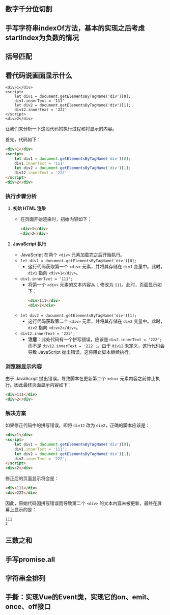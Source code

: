 ## 数字千分位切割

## 手写字符串indexOf方法，基本的实现之后考虑startIndex为负数的情况

## 括号匹配

## 看代码说画面显示什么

```
<div>1</div>
<script>
    let div1 = document.getElementsByTagName('div')[0];
    div1.innerText = '111'
    let div2 = document.getElementsByTagName('div')[1];
    div12.innerText = '222'
</script>
<div>2</div>
```

让我们来分析一下这段代码的执行过程和将显示的内容。

首先，代码如下：

```html
<div>1</div>
<script>
    let div1 = document.getElementsByTagName('div')[0];
    div1.innerText = '111'
    let div2 = document.getElementsByTagName('div')[1];
    div12.innerText = '222'
</script>
<div>2</div>
```

### 执行步骤分析

1. **初始 HTML 渲染**
   - 在页面开始渲染时，初始内容如下：
     ```html
     <div>1</div>
     <div>2</div>
     ```

2. **JavaScript 执行**
   - JavaScript 在两个 `<div>` 元素加载完之后开始执行。
   - `let div1 = document.getElementsByTagName('div')[0];`
     - 这行代码获取第一个 `<div>` 元素，并将其存储在 `div1` 变量中。此时，`div1` 指向 `<div>1</div>`。
   - `div1.innerText = '111';`
     - 将第一个 `<div>` 元素的文本内容从 `1` 修改为 `111`。此时，页面显示如下：
       ```html
       <div>111</div>
       <div>2</div>
       ```
   - `let div2 = document.getElementsByTagName('div')[1];`
     - 这行代码获取第二个 `<div>` 元素，并将其存储在 `div2` 变量中。此时，`div2` 指向 `<div>2</div>`。
   - `div12.innerText = '222';`
     - **注意**：此处代码有一个拼写错误，应该是 `div2.innerText = '222';` 而不是 `div12.innerText = '222';`。由于 `div12` 未定义，这行代码会导致 JavaScript 抛出错误。这将阻止脚本继续执行。

### 浏览器显示内容

由于 JavaScript 抛出错误，导致脚本在更新第二个 `<div>` 元素内容之前停止执行。因此最终页面显示内容如下：

```html
<div>111</div>
<div>2</div>
```

### 解决方案

如果修正代码中的拼写错误，即将 `div12` 改为 `div2`，正确的脚本应该是：

```html
<div>1</div>
<script>
    let div1 = document.getElementsByTagName('div')[0];
    div1.innerText = '111';
    let div2 = document.getElementsByTagName('div')[1];
    div2.innerText = '222';
</script>
<div>2</div>
```

修正后的页面显示将会是：

```html
<div>111</div>
<div>222</div>
```

因此，原始代码因拼写错误而导致第二个 `<div>` 的文本内容未被更新，最终在屏幕上显示的是：
```
111
2
```

## 三数之和

## 手写promise.all

## 字符串全排列

## 手撕：实现Vue的Event类，实现它的on、emit、once、off接口